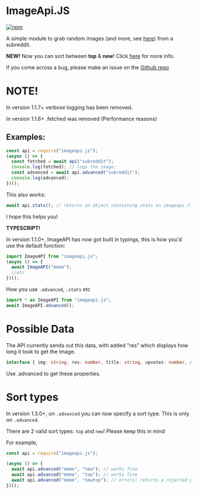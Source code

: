 # ImageApi.JS

[![npm](https://img.shields.io/npm/dt/imageapi.js.svg?style=for-the-badge)](https://npmjs.com/package/imageapi.js)

A simple module to grab random images (and more, see [here](#possible-data)) from a subreddit.

**NEW!** Now you can sort between **top** & **new**! Click [here](#sort-types) for more info.

If you come across a bug, please make an issue on the [Github repo](https://github.com/Milo123459/imageapi.js/issues/new)

# NOTE!

In version 1.1.7+ verbose logging has been removed.

In version 1.1.6+ .fetched was removed (Performance reasons)

## Examples:

```js
const api = require("imageapi.js");
(async () => {
  const fetched = await api("subreddit");
  console.log(fetched); // logs the image;
  const advanced = await api.advanced("subreddit");
  console.log(advanced);
})();
```

This also works:

```js
await api.stats(); // returns an object containing stats on imageapi.fionn.live (async)
```

I hope this helps you!

**TYPESCRIPT!**

In version 1.1.0+, ImageAPI has now got built in typings, this is how you'd use the default function:

```ts
import ImageAPI from "imageapi.js";
(async () => {
  await ImageAPI("meme");
  //etc
})();
```

How you use `.advanced`, `.stats` etc

```ts
import * as ImageAPI from "imageapi.js";
await ImageAPI.advanced();
```

# Possible Data

The API currently sends out this data, with added "res" which displays how long it took to get the image.

```ts
interface { img: string, res: number, title: string, upvotes: number, author: string, upvoteRatio: number, comments: number, downvotes: number, took: string, tookRaw: number, text: string };
```

Use .advanced to get these properties.

# Sort types

In version 1.3.0+, on `.advanced` you can now specify a sort type. This is only on `.advanced`.

There are 2 valid sort types: `top` and `new`! Please keep this in mind

For example,

```js
const api = require("imageapi.js");

(async () => {
  await api.advanced("meme", "new"); // works fine
  await api.advanced("meme", "top"); // works fine
  await api.advanced("meme", "newtop"); // errors! returns a rejected promise
})();
```
